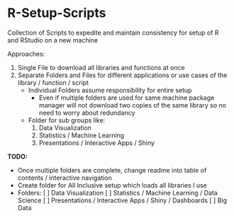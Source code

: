 # R-Setup-Scripts
Collection of Scripts to expedite and maintain consistency for setup of R and RStudio on a new machine

Approaches:
1. Single File to download all libraries and functions at once
2. Separate Folders and Files for different applications or use cases of the library / function / script
    - Individual Folders assume responsibility for entire setup
        - Even if multiple folders are used for same machine package manager will not download two copies of the same library so no need to worry about redundancy
    - Folder for sub groups like:
        1. Data Visualization
        2. Statistics / Machine Learning
        3. Presentations / Interactive Apps / Shiny

**TODO:**
- Once multiple folders are complete, change readme into table of contents / interactive navigation
- Create folder for All Inclusive setup which loads all libraries I use
- Folders:
[ ] Data Visualization
[ ] Statistics / Machine Learning / Data Science
[ ] Presentations / Interactive Apps / Shiny / Dashboards
[ ] Big Data

